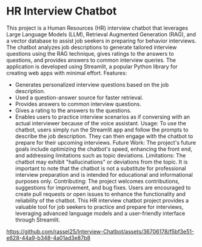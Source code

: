 # HR Interview Chatbot 
This project is a Human Resources (HR) interview chatbot that leverages Large Language Models (LLM), Retrieval Augmented Generation (RAG), and a vector database to assist job seekers in preparing for behavior interviews. The chatbot analyzes job descriptions to generate tailored interview questions using the RAG technique, gives ratings to the answers to questions, and provides answers to common interview queries. The application is developed using Streamlit, a popular Python library for creating web apps with minimal effort.
Features:
- Generates personalized interview questions based on the job description.
- Used a question-answer source for faster retrieval.
- Provides answers to common interview questions.
- Gives a rating to the answers to the questions.
- Enables users to practice interview scenarios as if conversing with an actual interviewer because of the voice assistant.
Usage:
To use the chatbot, users simply run the Streamlit app and follow the prompts to describe the job description. They can then engage with the chatbot to prepare for their upcoming interviews.
Future Work:
The project's future goals include optimizing the chatbot's speed, enhancing the front end, and addressing limitations such as topic deviations.
Limitations:
The chatbot may exhibit "hallucinations" or deviations from the topic. It is important to note that the chatbot is not a substitute for professional interview preparation and is intended for educational and informational purposes only.
Contributing:
The project welcomes contributions, suggestions for improvement, and bug fixes. Users are encouraged to create pull requests or open issues to enhance the functionality and reliability of the chatbot.
This HR interview chatbot project provides a valuable tool for job seekers to practice and prepare for interviews, leveraging advanced language models and a user-friendly interface through Streamlit.


https://github.com/rassel25/Interview-Chatbot/assets/36706178/f5bf3e51-e628-44a9-b348-4a01ad3e87b8

